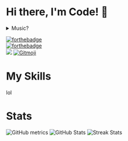 # Hi there, I'm Code! 👋
<details>
  <summary>Music?</summary>
  <a href="https://spotify-github-profile.vercel.app/api/view?uid=av3h9dhe0rlwk1wi7e5f9mwhg&redirect=true">
    <img alt="spotify github profile" src="https://spotify-github-profile.vercel.app/api/view?uid=av3h9dhe0rlwk1wi7e5f9mwhg&cover_image=true&theme=compact">
  </a>
</details>


[![forthebadge](https://forthebadge.com/images/badges/0-percent-optimized.svg)](https://forthebadge.com)\
[![forthebadge](https://forthebadge.com/images/badges/fuck-it-ship-it.svg)](https://forthebadge.com)\
![](https://komarev.com/ghpvc/?username=codeize)
<a href="https://gitmoji.dev">
  <img src="https://img.shields.io/badge/gitmoji-%20😜%20😍-FFDD67.svg?style=flat-square" alt="Gitmoji">
</a>

# My Skills
lol

# Stats
![GitHub metrics](https://metrics.lecoq.io/codeize)
![GitHub Stats](https://github-readme-stats.vercel.app/api?username=codeize&show_icons=true&locale=en)
![Streak Stats](https://github-readme-streak-stats.herokuapp.com/?user=codeize)
